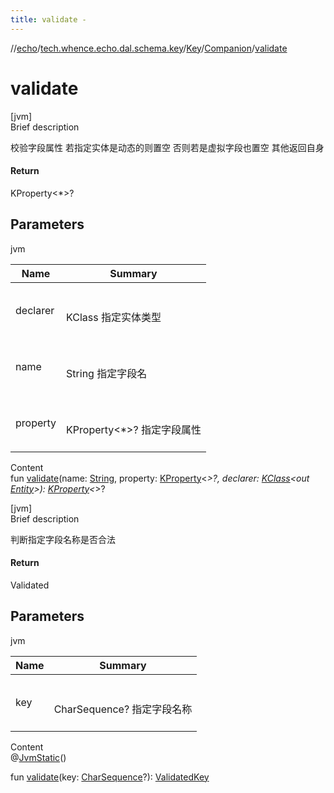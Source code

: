 ```yaml
---
title: validate -
---
```

//[echo](../../../index.md)/[tech.whence.echo.dal.schema.key](../../index.md)/[Key](../index.md)/[Companion](index.md)/[validate](validate.md)



# validate  
[jvm]  
Brief description  


校验字段属性 若指定实体是动态的则置空 否则若是虚拟字段也置空 其他返回自身



#### Return  


KProperty<*>?



## Parameters  
  
jvm  
  
|  Name|  Summary| 
|---|---|
| declarer| <br><br>KClass<out Entity> 指定实体类型<br><br>
| name| <br><br>String 指定字段名<br><br>
| property| <br><br>KProperty<*>? 指定字段属性<br><br>
  
  
Content  
fun [validate](validate.md)(name: [String](https://kotlinlang.org/api/latest/jvm/stdlib/kotlin/-string/index.html), property: [KProperty](https://kotlinlang.org/api/latest/jvm/stdlib/kotlin.reflect/-k-property/index.html)<*>?, declarer: [KClass](https://kotlinlang.org/api/latest/jvm/stdlib/kotlin.reflect/-k-class/index.html)<out [Entity](../../../tech.whence.echo.dal.entity/-entity/index.md)>): [KProperty](https://kotlinlang.org/api/latest/jvm/stdlib/kotlin.reflect/-k-property/index.html)<*>?  


[jvm]  
Brief description  


判断指定字段名称是否合法



#### Return  


Validated



## Parameters  
  
jvm  
  
|  Name|  Summary| 
|---|---|
| key| <br><br>CharSequence? 指定字段名称<br><br>
  
  
Content  
@[JvmStatic](https://kotlinlang.org/api/latest/jvm/stdlib/kotlin.jvm/-jvm-static/index.html)()  
  
fun [validate](validate.md)(key: [CharSequence](https://kotlinlang.org/api/latest/jvm/stdlib/kotlin/-char-sequence/index.html)?): [ValidatedKey](../../-validated-key/index.md)  



